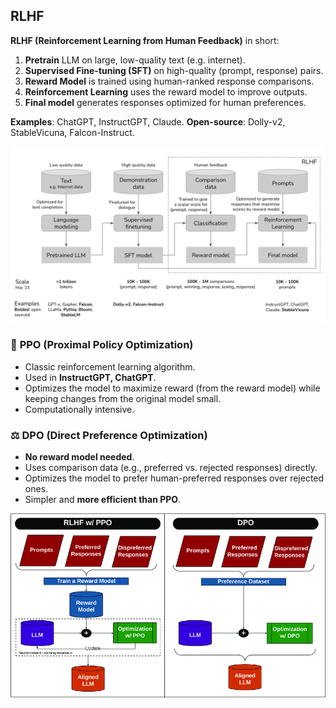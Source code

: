 ## RLHF

**RLHF (Reinforcement Learning from Human Feedback)** in short:

1. **Pretrain** LLM on large, low-quality text (e.g. internet).
2. **Supervised Fine-tuning (SFT)** on high-quality (prompt, response) pairs.
3. **Reward Model** is trained using human-ranked response comparisons.
4. **Reinforcement Learning** uses the reward model to improve outputs.
5. **Final model** generates responses optimized for human preferences.

**Examples**: ChatGPT, InstructGPT, Claude.
**Open-source**: Dolly-v2, StableVicuna, Falcon-Instruct.


![alt text](img/image.png)


### 🔁 **PPO (Proximal Policy Optimization)**

* Classic reinforcement learning algorithm.
* Used in **InstructGPT, ChatGPT**.
* Optimizes the model to maximize reward (from the reward model) while keeping changes from the original model small.
* Computationally intensive.


### ⚖️ **DPO (Direct Preference Optimization)**

* **No reward model needed**.
* Uses comparison data (e.g., preferred vs. rejected responses) directly.
* Optimizes the model to prefer human-preferred responses over rejected ones.
* Simpler and **more efficient than PPO**.


![alt text](img/image-1.png)